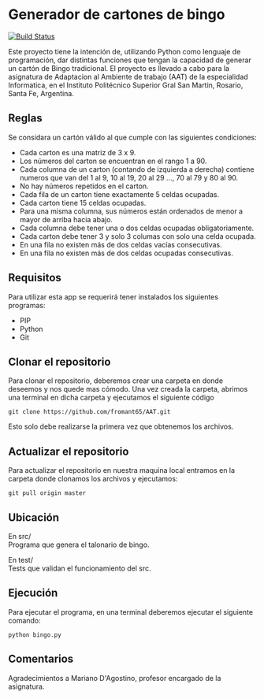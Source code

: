 # Generador de cartones de bingo

[![Build Status](https://travis-ci.com/fromant65/AAT.svg?branch=master)](https://travis-ci.com/fromant65/AAT)

Este proyecto tiene la intención de, utilizando Python como lenguaje de programación, dar distintas funciones que tengan la capacidad de generar un cartón de Bingo tradicional. El proyecto es llevado a cabo para la asignatura de Adaptacion al Ambiente de trabajo (AAT) de la especialidad Informatica, en el Instituto Politécnico Superior Gral San Martin, Rosario, Santa Fe, Argentina.

## Reglas
Se considara un cartón válido al que cumple con las siguientes condiciones:

* Cada carton es una matriz de 3 x 9.
* Los números del carton se encuentran en el rango 1 a 90.
* Cada columna de un carton (contando de izquierda a derecha) contiene numeros que van del 1 al 9, 10 al 19, 20 al 29 ..., 70 al 79 y 80 al 90.
* No hay números repetidos en el carton.
* Cada fila de un carton tiene exactamente 5 celdas ocupadas.
* Cada carton tiene 15 celdas ocupadas.
* Para una misma columna, sus números están ordenados de menor a mayor de arriba hacia abajo.
* Cada columna debe tener una o dos celdas ocupadas obligatoriamente.
* Cada carton debe tener 3 y solo 3 columas con solo una celda ocupada.
* En una fila no existen más de dos celdas vacías consecutivas.
* En una fila no existen más de dos celdas ocupadas consecutivas.

## Requisitos
Para utilizar esta app se requerirá tener instalados los siguientes programas:
* PIP
* Python
* Git

## Clonar el repositorio
Para clonar el repositorio, deberemos crear una carpeta en donde deseemos y nos quede mas cómodo.
Una vez creada la carpeta, abrimos una terminal en dicha carpeta y ejecutamos el siguiente código
<pre><code>git clone https://github.com/fromant65/AAT.git</pre></code>
Esto solo debe realizarse la primera vez que obtenemos los archivos.

## Actualizar el repositorio
Para actualizar el repositorio en nuestra maquina local entramos en la carpeta donde clonamos los archivos y ejecutamos:
<pre><code>git pull origin master</pre></code>

## Ubicación
En src/<br>
Programa que genera el talonario de bingo.

En test/<br>
Tests que validan el funcionamiento del src.

## Ejecución

Para ejecutar el programa, en una terminal deberemos ejecutar el siguiente comando:
<pre><code>python bingo.py</pre></code>

## Comentarios 
Agradecimientos a Mariano D'Agostino, profesor encargado de la asignatura.
